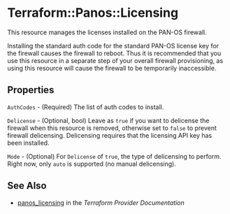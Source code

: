 # Terraform::Panos::Licensing

This resource manages the licenses installed on the PAN-OS firewall.

Installing the standard auth code for the standard PAN-OS license key for the
firewall causes the firewall to reboot.  Thus it is recommended that you use
this resource in a separate step of your overall firewall provisioning, as
using this resource will cause the firewall to be temporarily inaccessible.

## Properties

`AuthCodes` - (Required) The list of auth codes to install.

`Delicense` - (Optional, bool) Leave as `true` if you want to delicense the firewall when this resource is removed, otherwise set to `false` to prevent firewall delicensing.  Delicensing requires that the licensing API key has been installed.

`Mode` - (Optional) For `Delicense` of `true`, the type of delicensing to perform.  Right now, only `auto` is supported (no manual delicensing).


## See Also

* [panos_licensing](https://www.terraform.io/docs/providers/panos/r/licensing.html) in the _Terraform Provider Documentation_